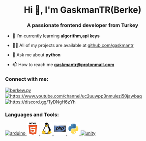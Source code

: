 <h1 align="center">Hi 👋, I'm GaskmanTR(Berke)</h1>
<h3 align="center">A passionate frontend developer from Turkey</h3>

- 🌱 I’m currently learning **algorithm,api keys**

- 👨‍💻 All of my projects are available at [github.com/gaskmantr](github.com/gaskmantr)

- 💬 Ask me about **python**

- 📫 How to reach me **gaskmantr@protonmail.com**

<h3 align="left">Connect with me:</h3>
<p align="left">
<a href="https://instagram.com/berkew.py" target="blank"><img align="center" src="https://cdn.jsdelivr.net/npm/simple-icons@3.0.1/icons/instagram.svg" alt="berkew.py" height="30" width="40" /></a>
<a href="https://www.youtube.com/c/https://www.youtube.com/channel/uc2uuwpp3nmulezj50jawbaq" target="blank"><img align="center" src="https://cdn.jsdelivr.net/npm/simple-icons@3.0.1/icons/youtube.svg" alt="https://www.youtube.com/channel/uc2uuwpp3nmulezj50jawbaq" height="30" width="40" /></a>
<a href="https://discord.gg/TyDNgH6zYh" target="blank"><img align="center" src="https://cdn.jsdelivr.net/npm/simple-icons@3.0.1/icons/discord.svg" alt="https://discord.gg/TyDNgH6zYh" height="30" width="40" /></a>
</p>

<h3 align="left">Languages and Tools:</h3>
<p align="left"> <a href="https://www.arduino.cc/" target="_blank"> <img src="https://cdn.worldvectorlogo.com/logos/arduino-1.svg" alt="arduino" width="40" height="40"/> </a> <a href="https://www.w3.org/html/" target="_blank"> <img src="https://raw.githubusercontent.com/devicons/devicon/master/icons/html5/html5-original-wordmark.svg" alt="html5" width="40" height="40"/> </a> <a href="https://www.linux.org/" target="_blank"> <img src="https://raw.githubusercontent.com/devicons/devicon/master/icons/linux/linux-original.svg" alt="linux" width="40" height="40"/> </a> <a href="https://www.php.net" target="_blank"> <img src="https://raw.githubusercontent.com/devicons/devicon/master/icons/php/php-original.svg" alt="php" width="40" height="40"/> </a> <a href="https://www.python.org" target="_blank"> <img src="https://raw.githubusercontent.com/devicons/devicon/master/icons/python/python-original.svg" alt="python" width="40" height="40"/> </a> <a href="https://unity.com/" target="_blank"> <img src="https://www.vectorlogo.zone/logos/unity3d/unity3d-icon.svg" alt="unity" width="40" height="40"/> </a> </p>
